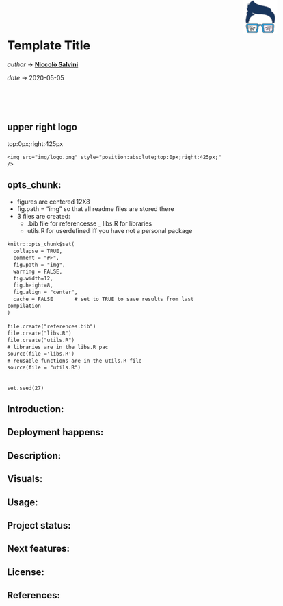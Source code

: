 
# Template Title <img src="img/logo.png" style="position:absolute;top:0px;right:100px;" />

*author* -\> **[Niccolò Salvini](https://niccolosalvini.netlify.app/)** 

*date* -\> 2020-05-05

<br> <br>
    <br>

## upper right logo

top:0px;right:425px

    <img src="img/logo.png" style="position:absolute;top:0px;right:425px;" />

## opts\_chunk:

  - figures are centered 12X8
  - fig.path = “img” so that all readme files are stored there
  - 3 files are created:
      - .bib file for referencesse \_ libs.R for libraries
      - utils.R for userdefined iff you have not a personal package

<!-- end list -->

    knitr::opts_chunk$set(
      collapse = TRUE,
      comment = "#>",
      fig.path = "img",
      warning = FALSE,  
      fig.width=12,
      fig.height=8,
      fig.align = "center",
      cache = FALSE       # set to TRUE to save results from last compilation
    )
    
    file.create("references.bib")
    file.create("libs.R")
    file.create("utils.R")
    # libraries are in the libs.R pac
    source(file ='libs.R')
    # reusable functions are in the utils.R file
    source(file = "utils.R")
    
    
    set.seed(27) 

## Introduction:

## Deployment happens:

## Description:

## Visuals:

## Usage:

## Project status:

## Next features:

## License:

## References:
